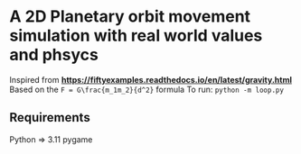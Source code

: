 # A 2D Planetary orbit movement simulation with real world values and phsycs

Inspired from **https://fiftyexamples.readthedocs.io/en/latest/gravity.html**
Based on the  ``F = G\frac{m_1m_2}{d^2}`` formula
To run: ``python -m loop.py``

Requirements
--------
Python => 3.11
pygame

